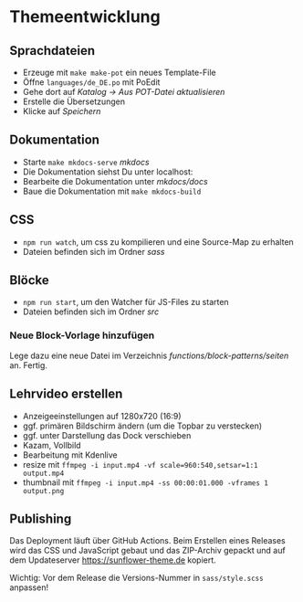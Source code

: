 # Themeentwicklung

## Sprachdateien
- Erzeuge mit `make make-pot` ein neues Template-File
- Öffne `languages/de_DE.po` mit PoEdit
- Gehe dort auf *Katalog -> Aus POT-Datei aktualisieren*
- Erstelle die Übersetzungen
- Klicke auf *Speichern*

## Dokumentation
- Starte `make mkdocs-serve` *mkdocs*
- Die Dokumentation siehst Du unter localhost:
- Bearbeite die Dokumentation unter *mkdocs/docs*
- Baue die Dokumentation mit `make mkdocs-build`

## CSS
- ``npm run watch``, um css zu kompilieren und eine Source-Map zu erhalten
- Dateien befinden sich im Ordner *sass*

## Blöcke
- ``npm run start``, um den Watcher für JS-Files zu starten
- Dateien befinden sich im Ordner *src*

### Neue Block-Vorlage hinzufügen
Lege dazu eine neue Datei im Verzeichnis *functions/block-patterns/seiten* an.
Fertig.

## Lehrvideo erstellen
- Anzeigeeinstellungen auf 1280x720 (16:9)
- ggf. primären Bildschirm ändern (um die Topbar zu verstecken)
- ggf. unter Darstellung das Dock verschieben
- Kazam, Vollbild
- Bearbeitung mit Kdenlive
- resize mit ``ffmpeg -i input.mp4 -vf scale=960:540,setsar=1:1 output.mp4``
- thumbnail mit ``ffmpeg -i input.mp4 -ss 00:00:01.000 -vframes 1 output.png``

## Publishing

Das Deployment läuft über GitHub Actions. Beim Erstellen eines Releases wird das CSS und JavaScript gebaut und das ZIP-Archiv gepackt und auf dem Updateserver https://sunflower-theme.de kopiert.

Wichtig: Vor dem Release die Versions-Nummer in `sass/style.scss` anpassen!
